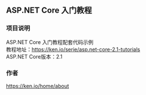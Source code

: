 ## ASP.NET Core 入门教程

### 项目说明  

ASP.NET Core 入门教程配套代码示例  
教程地址：https://ken.io/serie/asp.net-core-2.1-tutorials  
ASP.NET Core版本：2.1  

### 作者  

https://ken.io/home/about
